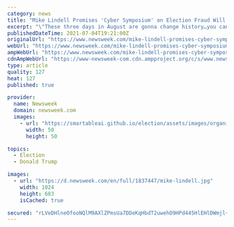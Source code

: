 ```yaml
---
category: news
title: "Mike Lindell Promises 'Cyber Symposium' on Election Fraud Will 'Change History,' Reinstate Trump"
excerpt: "\"These three days in August are gonna change history…you can't change these packet captures, they're forever captured in time.\""
publishedDateTime: 2021-07-04T19:21:00Z
originalUrl: "https://www.newsweek.com/mike-lindell-promises-cyber-symposium-election-fraud-will-change-history-reinstate-trump-1606755"
webUrl: "https://www.newsweek.com/mike-lindell-promises-cyber-symposium-election-fraud-will-change-history-reinstate-trump-1606755"
ampWebUrl: "https://www.newsweek.com/mike-lindell-promises-cyber-symposium-election-fraud-will-change-history-reinstate-trump-1606755?amp=1"
cdnAmpWebUrl: "https://www-newsweek-com.cdn.ampproject.org/c/s/www.newsweek.com/mike-lindell-promises-cyber-symposium-election-fraud-will-change-history-reinstate-trump-1606755?amp=1"
type: article
quality: 127
heat: 127
published: true

provider:
  name: Newsweek
  domain: newsweek.com
  images:
    - url: "https://smartableai.github.io/election/assets/images/organizations/newsweek.com-50x50.jpg"
      width: 50
      height: 50

topics:
  - Election
  - Donald Trump

images:
  - url: "https://d.newsweek.com/en/full/1837447/mike-lindell.jpg"
    width: 1024
    height: 683
    isCached: true

secured: "rLVeDHlneOfooNQlM9AXlZPmsUa7DDeKqHbdT2uwehO9HPd445HlEHlDWmjl+uKA+x241k/LTfJd8xcIdwhKmbYyl+ITo/BKyxdGbLb3Ztauk/r8+yQyKPpNTQC104kYcypgiH4WiF85jVgC5Hc5cPyUun88S1bFNJlTevgu492pnqIDTE90bjZJNLWg8Mgsvl7+PGyVCTCkVQfYvahYHjtm0Hlojm1AJiNdENdCQmh6UJ4znsYFZr7dAczfuy25jLLQbAhVkLK/ZSrbcHz5UiwQHnTrNCD2g/qkqFSFTOM6AhKLcF4vWxw9I9lGbSEYC1qi82smdDQbIbyn5PhnMvvlbLOU6Qpq6OEYgBkorSw=;NLb673ZwxynuCT8z2PkPTw=="
---
```


